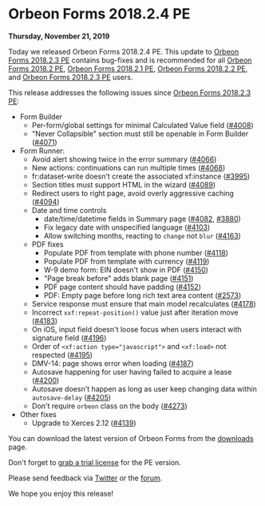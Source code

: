 # Orbeon Forms 2018.2.4 PE

__Thursday, November 21, 2019__

Today we released Orbeon Forms 2018.2.4 PE. This update to [Orbeon Forms 2018.2.3 PE](https://blog.orbeon.com/2019/05/orbeon-forms-201823-pe.html) contains bug-fixes and is recommended for all [Orbeon Forms 2018.2 PE](https://blog.orbeon.com/2018/12/orbeon-forms-20182.html), [Orbeon Forms 2018.2.1 PE](https://blog.orbeon.com/2019/02/orbeon-forms-201821-pe.html), [Orbeon Forms 2018.2.2 PE](https://blog.orbeon.com/2019/03/orbeon-forms-201822-pe.html), and [Orbeon Forms 2018.2.3 PE](https://blog.orbeon.com/2019/05/orbeon-forms-201823-pe.html) users.

This release addresses the following issues since [Orbeon Forms 2018.2.3 PE](https://blog.orbeon.com/2019/05/orbeon-forms-201823-pe.html):

- Form Builder
    - Per-form/global settings for minimal Calculated Value field (<a href="https://github.com/orbeon/orbeon-forms/issues/4008">#4008</a>)
    - "Never Collapsible" section must still be openable in Form Builder (<a href="https://github.com/orbeon/orbeon-forms/issues/4071">#4071</a>)
- Form Runner:
    - Avoid alert showing twice in the error summary (<a href="https://github.com/orbeon/orbeon-forms/issues/4066">#4066</a>)
    - New actions: continuations can run multiple times (<a href="https://github.com/orbeon/orbeon-forms/issues/4068">#4068</a>)
    - fr:dataset-write doesn't create the associated xf:instance (<a href="https://github.com/orbeon/orbeon-forms/issues/3995">#3995</a>)
    - Section titles must support HTML in the wizard (<a href="https://github.com/orbeon/orbeon-forms/issues/4089">#4089</a>)
    - Redirect users to right page, avoid overly aggressive caching (<a href="https://github.com/orbeon/orbeon-forms/issues/4094">#4094</a>)
    - Date and time controls
        - date/time/datetime fields in Summary page (<a href="https://github.com/orbeon/orbeon-forms/issues/4082">#4082</a>, <a href="https://github.com/orbeon/orbeon-forms/issues/3880">#3880</a>)
        - Fix legacy date with unspecified language (<a href="https://github.com/orbeon/orbeon-forms/issues/4103">#4103</a>)
        - Allow switching months, reacting to `change` not `blur` (<a href="https://github.com/orbeon/orbeon-forms/issues/4163">#4163</a>)
    - PDF fixes
        - Populate PDF from template with phone number (<a href="https://github.com/orbeon/orbeon-forms/issues/4118">#4118</a>)
        - Populate PDF from template with currency (<a href="https://github.com/orbeon/orbeon-forms/issues/4119">#4119</a>)
        - W-9 demo form: EIN doesn't show in PDF (<a href="https://github.com/orbeon/orbeon-forms/issues/4150">#4150</a>)
        - "Page break before" adds blank page (<a href="https://github.com/orbeon/orbeon-forms/issues/4151">#4151</a>)
        - PDF page content should have padding (<a href="https://github.com/orbeon/orbeon-forms/issues/4152">#4152</a>)
        - PDF: Empty page before long rich text area content (<a href="https://github.com/orbeon/orbeon-forms/issues/2573">#2573</a>)
    - Service response must ensure that main model recalculates (<a href="https://github.com/orbeon/orbeon-forms/issues/4178">#4178</a>)
    - Incorrect `xxf:repeat-position()` value just after iteration move (<a href="https://github.com/orbeon/orbeon-forms/issues/4183">#4183</a>)
    - On iOS, input field doesn't loose focus when users interact with signature field (<a href="https://github.com/orbeon/orbeon-forms/issues/4196">#4196</a>)
    - Order of `<xf:action type="javascript">` and `<xf:load>` not respected (<a href="https://github.com/orbeon/orbeon-forms/issues/4195">#4195</a>) 
    - DMV-14: page shows error when loading (<a href="https://github.com/orbeon/orbeon-forms/issues/4187">#4187</a>) 
    - Autosave happening for user having failed to acquire a lease (<a href="https://github.com/orbeon/orbeon-forms/issues/4200">#4200</a>)
    - Autosave doesn't happen as long as user keep changing data within `autosave-delay` (<a href="https://github.com/orbeon/orbeon-forms/issues/4205">#4205</a>)
    - Don't require `orbeon` class on the body (<a href="https://github.com/orbeon/orbeon-forms/issues/4273">#4273</a>)
- Other fixes
    - Upgrade to Xerces 2.12 (<a href="https://github.com/orbeon/orbeon-forms/issues/4139">#4139</a>)

You can download the latest version of Orbeon Forms from the [downloads](https://www.orbeon.com/download) page.  

Don't forget to [grab a trial license](https://prod.orbeon.com/prod/fr/orbeon/register/new) for the PE version.

Please send feedback via [Twitter](https://twitter.com/orbeon) or the [forum](https://www.orbeon.com/community).

We hope you enjoy this release!
